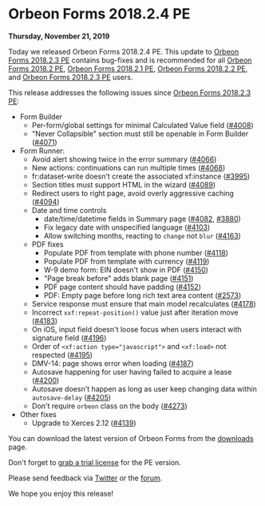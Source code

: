 # Orbeon Forms 2018.2.4 PE

__Thursday, November 21, 2019__

Today we released Orbeon Forms 2018.2.4 PE. This update to [Orbeon Forms 2018.2.3 PE](https://blog.orbeon.com/2019/05/orbeon-forms-201823-pe.html) contains bug-fixes and is recommended for all [Orbeon Forms 2018.2 PE](https://blog.orbeon.com/2018/12/orbeon-forms-20182.html), [Orbeon Forms 2018.2.1 PE](https://blog.orbeon.com/2019/02/orbeon-forms-201821-pe.html), [Orbeon Forms 2018.2.2 PE](https://blog.orbeon.com/2019/03/orbeon-forms-201822-pe.html), and [Orbeon Forms 2018.2.3 PE](https://blog.orbeon.com/2019/05/orbeon-forms-201823-pe.html) users.

This release addresses the following issues since [Orbeon Forms 2018.2.3 PE](https://blog.orbeon.com/2019/05/orbeon-forms-201823-pe.html):

- Form Builder
    - Per-form/global settings for minimal Calculated Value field (<a href="https://github.com/orbeon/orbeon-forms/issues/4008">#4008</a>)
    - "Never Collapsible" section must still be openable in Form Builder (<a href="https://github.com/orbeon/orbeon-forms/issues/4071">#4071</a>)
- Form Runner:
    - Avoid alert showing twice in the error summary (<a href="https://github.com/orbeon/orbeon-forms/issues/4066">#4066</a>)
    - New actions: continuations can run multiple times (<a href="https://github.com/orbeon/orbeon-forms/issues/4068">#4068</a>)
    - fr:dataset-write doesn't create the associated xf:instance (<a href="https://github.com/orbeon/orbeon-forms/issues/3995">#3995</a>)
    - Section titles must support HTML in the wizard (<a href="https://github.com/orbeon/orbeon-forms/issues/4089">#4089</a>)
    - Redirect users to right page, avoid overly aggressive caching (<a href="https://github.com/orbeon/orbeon-forms/issues/4094">#4094</a>)
    - Date and time controls
        - date/time/datetime fields in Summary page (<a href="https://github.com/orbeon/orbeon-forms/issues/4082">#4082</a>, <a href="https://github.com/orbeon/orbeon-forms/issues/3880">#3880</a>)
        - Fix legacy date with unspecified language (<a href="https://github.com/orbeon/orbeon-forms/issues/4103">#4103</a>)
        - Allow switching months, reacting to `change` not `blur` (<a href="https://github.com/orbeon/orbeon-forms/issues/4163">#4163</a>)
    - PDF fixes
        - Populate PDF from template with phone number (<a href="https://github.com/orbeon/orbeon-forms/issues/4118">#4118</a>)
        - Populate PDF from template with currency (<a href="https://github.com/orbeon/orbeon-forms/issues/4119">#4119</a>)
        - W-9 demo form: EIN doesn't show in PDF (<a href="https://github.com/orbeon/orbeon-forms/issues/4150">#4150</a>)
        - "Page break before" adds blank page (<a href="https://github.com/orbeon/orbeon-forms/issues/4151">#4151</a>)
        - PDF page content should have padding (<a href="https://github.com/orbeon/orbeon-forms/issues/4152">#4152</a>)
        - PDF: Empty page before long rich text area content (<a href="https://github.com/orbeon/orbeon-forms/issues/2573">#2573</a>)
    - Service response must ensure that main model recalculates (<a href="https://github.com/orbeon/orbeon-forms/issues/4178">#4178</a>)
    - Incorrect `xxf:repeat-position()` value just after iteration move (<a href="https://github.com/orbeon/orbeon-forms/issues/4183">#4183</a>)
    - On iOS, input field doesn't loose focus when users interact with signature field (<a href="https://github.com/orbeon/orbeon-forms/issues/4196">#4196</a>)
    - Order of `<xf:action type="javascript">` and `<xf:load>` not respected (<a href="https://github.com/orbeon/orbeon-forms/issues/4195">#4195</a>) 
    - DMV-14: page shows error when loading (<a href="https://github.com/orbeon/orbeon-forms/issues/4187">#4187</a>) 
    - Autosave happening for user having failed to acquire a lease (<a href="https://github.com/orbeon/orbeon-forms/issues/4200">#4200</a>)
    - Autosave doesn't happen as long as user keep changing data within `autosave-delay` (<a href="https://github.com/orbeon/orbeon-forms/issues/4205">#4205</a>)
    - Don't require `orbeon` class on the body (<a href="https://github.com/orbeon/orbeon-forms/issues/4273">#4273</a>)
- Other fixes
    - Upgrade to Xerces 2.12 (<a href="https://github.com/orbeon/orbeon-forms/issues/4139">#4139</a>)

You can download the latest version of Orbeon Forms from the [downloads](https://www.orbeon.com/download) page.  

Don't forget to [grab a trial license](https://prod.orbeon.com/prod/fr/orbeon/register/new) for the PE version.

Please send feedback via [Twitter](https://twitter.com/orbeon) or the [forum](https://www.orbeon.com/community).

We hope you enjoy this release!
